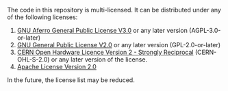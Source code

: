 The code in this repository is multi-licensed. It can be distributed under any of the following licenses:

1. [GNU Aferro General Public License V3.0](LICENSES/agpl-3.0.txt) or any later version (AGPL-3.0-or-later)
1. [GNU General Public License V2.0](LICENSES/gpl-2.0.txt) or any later version (GPL-2.0-or-later)
1. [CERN Open Hardware Licence Version 2 - Strongly Reciprocal](LICENSES/cern_ohl_s_v2.txt) (CERN-OHL-S-2.0) or any later version of the license.
1. [Apache License Version 2.0](LICENSES/apache-2.0.txt)

In the future, the license list may be reduced.
